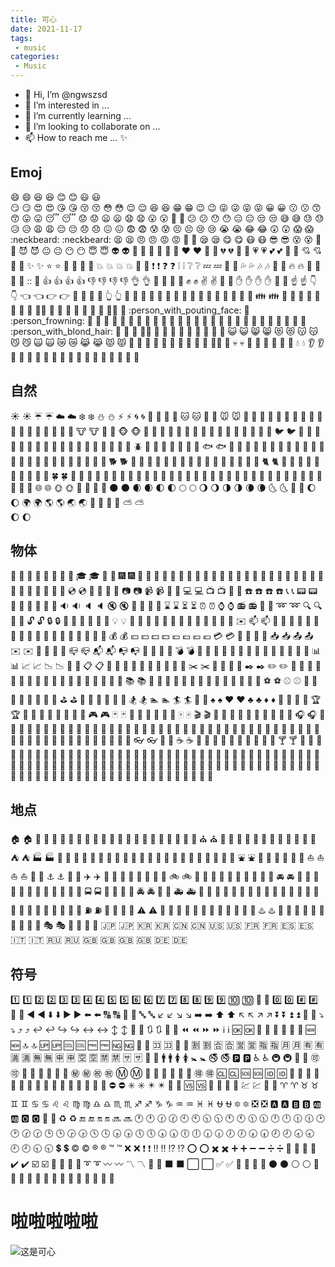```yaml
---
title: 可心
date: 2021-11-17
tags:
 - music
categories: 
 - Music
---
```


- 👋 Hi, I’m @ngwszsd
- 👀 I’m interested in ...
- 🌱 I’m currently learning ...
- 💞️ I’m looking to collaborate on ...
- 📫 How to reach me ... ✨
 
## Emoj
:smile:	😄	:laughing:	😆
:blush:	😊	:smiley:	😃	
:smirk:	😏	:heart_eyes:	😍	:kissing_heart:	😘
:kissing_closed_eyes:	😚	:flushed:	😳	:relieved:	😌
:satisfied:	😆	:grin:	😁	:wink:	😉
:stuck_out_tongue_winking_eye:	😜	:stuck_out_tongue_closed_eyes:	😝	:grinning:	😀
:kissing:	😗	:kissing_smiling_eyes:	😙	:stuck_out_tongue:	😛
:sleeping:	😴	:worried:	😟	:frowning:	😦
:anguished:	😧	:open_mouth:	😮	:grimacing:	😬
:confused:	😕	:hushed:	😯	:expressionless:	😑
:unamused:	😒	:sweat_smile:	😅	:sweat:	😓
:disappointed_relieved:	😥	:weary:	😩	:pensive:	😔
:disappointed:	😞	:confounded:	😖	:fearful:	😨
:cold_sweat:	😰	:persevere:	😣	:cry:	😢
:sob:	😭	:joy:	😂	:astonished:	😲
:scream:	😱	:neckbeard:	:neckbeard:	:tired_face:	😫
:angry:	😠	:rage:	😡	:triumph:	😤
:sleepy:	😪	:yum:	😋	:mask:	😷
:sunglasses:	😎	:dizzy_face:	😵	:imp:	👿
:smiling_imp:	😈	:neutral_face:	😐	:no_mouth:	😶
:innocent:	😇	:alien:	👽	:yellow_heart:	💛
:blue_heart:	💙	:purple_heart:	💜	:heart:	❤️
:green_heart:	💚	:broken_heart:	💔	:heartbeat:	💓
:heartpulse:	💗	:two_hearts:	💕	:revolving_hearts:	💞
:cupid:	💘	:sparkling_heart:	💖	:sparkles:	✨
:star:	⭐	:star2:	🌟	:dizzy:	💫
:boom:	💥	:collision:	💥	:anger:	💢
:exclamation:	❗	:question:	❓	:grey_exclamation:	❕
:grey_question:	❔	:zzz:	💤	:dash:	💨
:sweat_drops:	💦	:notes:	🎶	:musical_note:	🎵
:fire:	🔥	:hankey:	💩	:poop:	💩
::	💩	:+1:	👍	:thumbsup:	👍
:-1:	👎	:thumbsdown:	👎	:ok_hand:	👌
:punch:	👊	:facepunch:	👊	:fist:	✊
:v:	✌️	:wave:	👋	:hand:	✋
:raised_hand:	✋	:open_hands:	👐	:point_up:	☝️
:point_down:	👇	:point_left:	👈	:point_right:	👉
:raised_hands:	🙌	:pray:	🙏	:point_up_2:	👆
:clap:	👏	:muscle:	💪	:metal:	🤘
:fu:	🖕	:walking:	🚶	:runner:	🏃
:running:	🏃	:couple:	👫	:family:	👪
:two_men_holding_hands:	👬	:two_women_holding_hands:	👭	:dancer:	💃
:dancers:	👯	:ok_woman:	🙆	:no_good:	🙅
:information_desk_person:	💁	:raising_hand:	🙋	:bride_with_veil:	👰
:person_with_pouting_face:	🙎	:person_frowning:	🙍	:bow:	🙇
:couplekiss:	💏	:couple_with_heart:	💑	:massage:	💆
:haircut:	💇	:nail_care:	💅	:boy:	👦
:girl:	👧	:woman:	👩	:man:	👨
:baby:	👶	:older_woman:	👵	:older_man:	👴
:person_with_blond_hair:	👱	:man_with_gua_pi_mao:	👲	:man_with_turban:	👳
:construction_worker:	👷	:cop:	👮	:angel:	👼
:princess:	👸	:smiley_cat:	😺	:smile_cat:	😸
:heart_eyes_cat:	😻	:kissing_cat:	😽	:smirk_cat:	😼
:scream_cat:	🙀	:crying_cat_face:	😿	:joy_cat:	😹
:pouting_cat:	😾	:japanese_ogre:	👹	:japanese_goblin:	👺
:see_no_evil:	🙈	:hear_no_evil:	🙉	:speak_no_evil:	🙊
:guardsman:	💂	:skull:	💀	:feet:	🐾
:lips:	👄	:kiss:	💋	:droplet:	💧
:ear:	👂	:eyes:	👀	:nose:	👃
:tongue:	👅	:love_letter:	💌	:bust_in_silhouette:	👤
:busts_in_silhouette:	👥	:speech_balloon:	💬	:thought_balloon:	💭

## 自然
:sunny:	☀️	:umbrella:	☔	:cloud:	☁️
:snowflake:	❄️	:snowman:	⛄	:zap:	⚡
:cyclone:	🌀	:foggy:	🌁	:ocean:	🌊
:cat:	🐱	:dog:	🐶	:mouse:	🐭
:hamster:	🐹	:rabbit:	🐰	:wolf:	🐺
:frog:	🐸	:tiger:	🐯	:koala:	🐨
:bear:	🐻	:pig:	🐷	:pig_nose:	🐽
:cow:	🐮	:boar:	🐗	:monkey_face:	🐵
:monkey:	🐒	:horse:	🐴	:racehorse:	🐎
:camel:	🐫	:sheep:	🐑	:elephant:	🐘
:panda_face:	🐼	:snake:	🐍	:bird:	🐦
:baby_chick:	🐤	:hatched_chick:	🐥	:hatching_chick:	🐣
:chicken:	🐔	:penguin:	🐧	:turtle:	🐢
:bug:	🐛	:honeybee:	🐝	:ant:	🐜
:beetle:	🐞	:snail:	🐌	:octopus:	🐙
:tropical_fish:	🐠	:fish:	🐟	:whale:	🐳
:whale2:	🐋	:dolphin:	🐬	:cow2:	🐄
:ram:	🐏	:rat:	🐀	:water_buffalo:	🐃
:tiger2:	🐅	:rabbit2:	🐇	:dragon:	🐉
:goat:	🐐	:rooster:	🐓	:dog2:	🐕
:pig2:	🐖	:mouse2:	🐁	:ox:	🐂
:dragon_face:	🐲	:blowfish:	🐡	:crocodile:	🐊
:dromedary_camel:	🐪	:leopard:	🐆	:cat2:	🐈
:poodle:	🐩	:paw_prints:	🐾	:bouquet:	💐
:cherry_blossom:	🌸	:tulip:	🌷	:four_leaf_clover:	🍀
:rose:	🌹	:sunflower:	🌻	:hibiscus:	🌺
:maple_leaf:	🍁	:leaves:	🍃	:fallen_leaf:	🍂
:herb:	🌿	:mushroom:	🍄	:cactus:	🌵
:palm_tree:	🌴	:evergreen_tree:	🌲	:deciduous_tree:	🌳
:chestnut:	🌰	:seedling:	🌱	:blossom:	🌼
:ear_of_rice:	🌾	:shell:	🐚	:globe_with_meridians:	🌐
:sun_with_face:	🌞	:full_moon_with_face:	🌝	:new_moon_with_face:	🌚
:new_moon:	🌑	:waxing_crescent_moon:	🌒	:first_quarter_moon:	🌓
:full_moon:	🌕	:waning_gibbous_moon:	🌖	:last_quarter_moon:	🌗
:waning_crescent_moon:	🌘	:last_quarter_moon_with_face:	🌜	:first_quarter_moon_with_face:	🌛
:moon:	🌔	:earth_africa:	🌍	:earth_americas:	🌎
:earth_asia:	🌏	:volcano:	🌋	:milky_way:	🌌
:partly_sunny:	⛅	
:waxing_gibbous_moon:	🌔				
## 物体
:bamboo:	🎍	:gift_heart:	💝	:dolls:	🎎
:school_satchel:	🎒	:mortar_board:	🎓	:flags:	🎏
:fireworks:	🎆	:sparkler:	🎇	:wind_chime:	🎐
:rice_scene:	🎑	:jack_o_lantern:	🎃	:ghost:	👻
:santa:	🎅	:christmas_tree:	🎄	:gift:	🎁
:bell:	🔔	:no_bell:	🔕	:tanabata_tree:	🎋
:tada:	🎉	:confetti_ball:	🎊	:balloon:	🎈
:crystal_ball:	🔮	:cd:	💿	:dvd:	📀
:floppy_disk:	💾	:camera:	📷	:video_camera:	📹
:movie_camera:	🎥	:computer:	💻	:tv:	📺
:iphone:	📱	:phone:	☎️	:telephone:	☎️
:telephone_receiver:	📞	:pager:	📟	:fax:	📠
:minidisc:	💽	:vhs:	📼	:sound:	🔉
:speaker:	🔈	:mute:	🔇	:loudspeaker:	📢
:mega:	📣	:hourglass:	⌛	:hourglass_flowing_sand:	⏳
:alarm_clock:	⏰	:watch:	⌚	:radio:	📻
:satellite:	📡	:loop:	➿	:mag:	🔍
:mag_right:	🔎	:unlock:	🔓	:lock:	🔒
:lock_with_ink_pen:	🔏	:closed_lock_with_key:	🔐	:key:	🔑
:bulb:	💡	:flashlight:	🔦	:high_brightness:	🔆
:low_brightness:	🔅	:electric_plug:	🔌	:battery:	🔋
:calling:	📲	:email:	✉️	:mailbox:	📫
:postbox:	📮	:bath:	🛀	:bathtub:	🛁
:shower:	🚿	:toilet:	🚽	:wrench:	🔧
:nut_and_bolt:	🔩	:hammer:	🔨	:seat:	💺
:moneybag:	💰	:yen:	💴	:dollar:	💵
:pound:	💷	:euro:	💶	:credit_card:	💳
:money_with_wings:	💸	:e-mail:	📧	:inbox_tray:	📥
:outbox_tray:	📤	:envelope:	✉️	:incoming_envelope:	📨
:postal_horn:	📯	:mailbox_closed:	📪	:mailbox_with_mail:	📬
:mailbox_with_no_mail:	📭	:door:	🚪	:smoking:	🚬
:bomb:	💣	:gun:	🔫	:hocho:	🔪
:pill:	💊	:syringe:	💉	:page_facing_up:	📄
:page_with_curl:	📃	:bookmark_tabs:	📑	:bar_chart:	📊
:chart_with_upwards_trend:	📈	:chart_with_downwards_trend:	📉	:scroll:	📜
:clipboard:	📋	:calendar:	📆	:date:	📅
:card_index:	📇	:file_folder:	📁	:open_file_folder:	📂
:scissors:	✂️	:pushpin:	📌	:paperclip:	📎
:black_nib:	✒️	:pencil2:	✏️	:straight_ruler:	📏
:triangular_ruler:	📐	:closed_book:	📕	:green_book:	📗
:blue_book:	📘	:orange_book:	📙	:notebook:	📓
:notebook_with_decorative_cover:	📔	:ledger:	📒	:books:	📚
:bookmark:	🔖	:microscope:	🔬	:telescope:	🔭
:name_badge:	📛	:newspaper:	📰	:football:	🏈
:basketball:	🏀	:soccer:	⚽	:baseball:	⚾️
:tennis:	🎾	:8ball:	🎱	:rugby_football:	🏉
:bowling:	🎳	:golf:	⛳	:mountain_bicyclist:	🚵
:bicyclist:	🚴	:horse_racing:	🏇	:snowboarder:	🏂
:swimmer:	🏊	:surfer:	🏄	:ski:	🎿
:spades:	♠️	:hearts:	♥️	:clubs:	♣️
:diamonds:	♦️	:gem:	💎	:ring:	💍
:trophy:	🏆	:musical_score:	🎼	:musical_keyboard:	🎹
:violin:	🎻	:space_invader:	👾	:video_game:	🎮
:black_joker:	🃏	:flower_playing_cards:	🎴	:game_die:	🎲
:dart:	🎯	:mahjong:	🀄	:clapper:	🎬
:memo:	📝	:pencil:	📝	:book:	📖
:art:	🎨	:microphone:	🎤	:headphones:	🎧
:trumpet:	🎺	:saxophone:	🎷	:guitar:	🎸
:shoe:	👞	:sandal:	👡	:high_heel:	👠
:lipstick:	💄	:boot:	👢	:shirt:	👕
:tshirt:	👕	:necktie:	👔	:womans_clothes:	👚
:dress:	👗	:running_shirt_with_sash:	🎽	:jeans:	👖
:kimono:	👘	:bikini:	👙	:ribbon:	🎀
:tophat:	🎩	:crown:	👑	:womans_hat:	👒
:mans_shoe:	👞	:closed_umbrella:	🌂	:briefcase:	💼
:handbag:	👜	:pouch:	👝	:purse:	👛
:eyeglasses:	👓	:fishing_pole_and_fish:	🎣	:coffee:	☕
:tea:	🍵	:sake:	🍶	:baby_bottle:	🍼
:beer:	🍺	:beers:	🍻	:cocktail:	🍸
:tropical_drink:	🍹	:wine_glass:	🍷	:fork_and_knife:	🍴
:pizza:	🍕	:hamburger:	🍔	:fries:	🍟
:poultry_leg:	🍗	:meat_on_bone:	🍖	:spaghetti:	🍝
:curry:	🍛	:fried_shrimp:	🍤	:bento:	🍱
:sushi:	🍣	:fish_cake:	🍥	:rice_ball:	🍙
:rice_cracker:	🍘	:rice:	🍚	:ramen:	🍜
:stew:	🍲	:oden:	🍢	:dango:	🍡
:egg:	🍳	:bread:	🍞	:doughnut:	🍩
:custard:	🍮	:icecream:	🍦	:ice_cream:	🍨
:shaved_ice:	🍧	:birthday:	🎂	:cake:	🍰
:cookie:	🍪	:chocolate_bar:	🍫	:candy:	🍬
:lollipop:	🍭	:honey_pot:	🍯	:apple:	🍎
:green_apple:	🍏	:tangerine:	🍊	:lemon:	🍋
:cherries:	🍒	:grapes:	🍇	:watermelon:	🍉
:strawberry:	🍓	:peach:	🍑	:melon:	🍈
:banana:	🍌	:pear:	🍐	:pineapple:	🍍
:sweet_potato:	🍠	:eggplant:	🍆	:tomato:	🍅
:corn:	🌽				
## 地点
:house:	🏠	:house_with_garden:	🏡	:school:	🏫
:office:	🏢	:post_office:	🏣	:hospital:	🏥
:bank:	🏦	:convenience_store:	🏪	:love_hotel:	🏩
:hotel:	🏨	:wedding:	💒	:church:	⛪
:department_store:	🏬	:european_post_office:	🏤	:city_sunrise:	🌇
:city_sunset:	🌆	:japanese_castle:	🏯	:european_castle:	🏰
:tent:	⛺	:factory:	🏭	:tokyo_tower:	🗼
:japan:	🗾	:mount_fuji:	🗻	:sunrise_over_mountains:	🌄
:sunrise:	🌅	:stars:	🌠	:statue_of_liberty:	🗽
:bridge_at_night:	🌉	:carousel_horse:	🎠	:rainbow:	🌈
:ferris_wheel:	🎡	:fountain:	⛲	:roller_coaster:	🎢
:ship:	🚢	:speedboat:	🚤	:boat:	⛵
:sailboat:	⛵	:rowboat:	🚣	:anchor:	⚓
:rocket:	🚀	:airplane:	✈️	:helicopter:	🚁
:steam_locomotive:	🚂	:tram:	🚊	:mountain_railway:	🚞
:bike:	🚲	:aerial_tramway:	🚡	:suspension_railway:	🚟
:mountain_cableway:	🚠	:tractor:	🚜	:blue_car:	🚙
:oncoming_automobile:	🚘	:car:	🚗	:red_car:	🚗
:taxi:	🚕	:oncoming_taxi:	🚖	:articulated_lorry:	🚛
:bus:	🚌	:oncoming_bus:	🚍	:rotating_light:	🚨
:police_car:	🚓	:oncoming_police_car:	🚔	:fire_engine:	🚒
:ambulance:	🚑	:minibus:	🚐	:truck:	🚚
:train:	🚋	:station:	🚉	:train2:	🚆
:bullettrain_front:	🚅	:bullettrain_side:	🚄	:light_rail:	🚈
:monorail:	🚝	:railway_car:	🚃	:trolleybus:	🚎
:ticket:	🎫	:fuelpump:	⛽	:vertical_traffic_light:	🚦
:traffic_light:	🚥	:warning:	⚠️	:construction:	🚧
:beginner:	🔰	:atm:	🏧	:slot_machine:	🎰
:busstop:	🚏	:barber:	💈	:hotsprings:	♨️
:checkered_flag:	🏁	:crossed_flags:	🎌	:izakaya_lantern:	🏮
:moyai:	🗿	:circus_tent:	🎪	:performing_arts:	🎭
:round_pushpin:	📍	:triangular_flag_on_post:	🚩	:jp:	🇯🇵
:kr:	🇰🇷	:cn:	🇨🇳	:us:	🇺🇸
:fr:	🇫🇷	:es:	🇪🇸	:it:	🇮🇹
:ru:	🇷🇺	:gb:	🇬🇧	:uk:	🇬🇧
:de:	🇩🇪				
## 符号
:one:	1️⃣	:two:	2️⃣	:three:	3️⃣
:four:	4️⃣	:five:	5️⃣	:six:	6️⃣
:seven:	7️⃣	:eight:	8️⃣	:nine:	9️⃣
:keycap_ten:	🔟	:1234:	🔢	:zero:	0️⃣
:hash:	#️⃣	:symbols:	🔣	:arrow_backward:	◀️
:arrow_down:	⬇️	:arrow_forward:	▶️	:arrow_left:	⬅️
:capital_abcd:	🔠	:abcd:	🔡	:abc:	🔤
:arrow_lower_left:	↙️	:arrow_lower_right:	↘️	:arrow_right:	➡️
:arrow_up:	⬆️	:arrow_upper_left:	↖️	:arrow_upper_right:	↗️
:arrow_double_down:	⏬	:arrow_double_up:	⏫	:arrow_down_small:	🔽
:arrow_heading_down:	⤵️	:arrow_heading_up:	⤴️	:leftwards_arrow_with_hook:	↩️
:arrow_right_hook:	↪️	:left_right_arrow:	↔️	:arrow_up_down:	↕️
:arrow_up_small:	🔼	:arrows_clockwise:	🔃	:arrows_counterclockwise:	🔄
:rewind:	⏪	:fast_forward:	⏩	:information_source:	ℹ️
:ok:	🆗	:twisted_rightwards_arrows:	🔀	:repeat:	🔁
:repeat_one:	🔂	:new:	🆕	:top:	🔝
:up:	🆙	:cool:	🆒	:free:	🆓
:ng:	🆖	:cinema:	🎦	:koko:	🈁
:signal_strength:	📶	:u5272:	🈹	:u5408:	🈴
:u55b6:	🈺	:u6307:	🈯	:u6708:	🈷️
:u6709:	🈶	:u6e80:	🈵	:u7121:	🈚
:u7533:	🈸	:u7a7a:	🈳	:u7981:	🈲
:sa:	🈂️	:restroom:	🚻	:mens:	🚹
:womens:	🚺	:baby_symbol:	🚼	:no_smoking:	🚭
:parking:	🅿️	:wheelchair:	♿	:metro:	🚇
:baggage_claim:	🛄	:accept:	🉑	:wc:	🚾
:potable_water:	🚰	:put_litter_in_its_place:	🚮	:secret:	㊙️
:congratulations:	㊗️	:m:	Ⓜ️	:passport_control:	🛂
:left_luggage:	🛅	:customs:	🛃	:ideograph_advantage:	🉐
:cl:	🆑	:sos:	🆘	:id:	🆔
:no_entry_sign:	🚫	:underage:	🔞	:no_mobile_phones:	📵
:do_not_litter:	🚯	:non-potable_water:	🚱	:no_bicycles:	🚳
:no_pedestrians:	🚷	:children_crossing:	🚸	:no_entry:	⛔
:eight_spoked_asterisk:	✳️	:eight_pointed_black_star:	✴️	:heart_decoration:	💟
:vs:	🆚	:vibration_mode:	📳	:mobile_phone_off:	📴
:chart:	💹	:currency_exchange:	💱	:aries:	♈
:taurus:	♉	:gemini:	♊	:cancer:	♋
:leo:	♌	:virgo:	♍	:libra:	♎
:scorpius:	♏	:sagittarius:	♐	:capricorn:	♑
:aquarius:	♒	:pisces:	♓	:ophiuchus:	⛎
:six_pointed_star:	🔯	:negative_squared_cross_mark:	❎	:a:	🅰️
:b:	🅱️	:ab:	🆎	:o2:	🅾️
:diamond_shape_with_a_dot_inside:	💠	:recycle:	♻️	:end:	🔚
:on:	🔛	:soon:	🔜	:clock1:	🕐
:clock130:	🕜	:clock10:	🕙	:clock1030:	🕥
:clock11:	🕚	:clock1130:	🕦	:clock12:	🕛
:clock1230:	🕧	:clock2:	🕑	:clock230:	🕝
:clock3:	🕒	:clock330:	🕞	:clock4:	🕓
:clock430:	🕟	:clock5:	🕔	:clock530:	🕠
:clock6:	🕕	:clock630:	🕡	:clock7:	🕖
:clock730:	🕢	:clock8:	🕗	:clock830:	🕣
:clock9:	🕘	:clock930:	🕤	:heavy_dollar_sign:	💲
:copyright:	©️	:registered:	®️	:tm:	™️
:x:	❌	:heavy_exclamation_mark:	❗	:bangbang:	‼️
:interrobang:	⁉️	:o:	⭕	:heavy_multiplication_x:	✖️
:heavy_plus_sign:	➕	:heavy_minus_sign:	➖	:heavy_division_sign:	➗
:white_flower:	💮	:100:	💯	:heavy_check_mark:	✔️
:ballot_box_with_check:	☑️	:radio_button:	🔘	:link:	🔗
:curly_loop:	➰	:wavy_dash:	〰️	:part_alternation_mark:	〽️
:trident:	🔱	:black_large_square:	⬛	:white_large_square:	⬜
:white_check_mark:	✅	:white_square_button:	🔳	:black_square_button:	🔲
:black_circle:	⚫	:white_circle:	⚪	:red_circle:	🔴
:large_blue_circle:	🔵	:large_blue_diamond:	🔷	:large_orange_diamond:	🔶
:small_blue_diamond:	🔹	:small_orange_diamond:	🔸	:small_red_triangle:	🔺 
# 啦啦啦啦啦
![这是可心](https://s3.bmp.ovh/imgs/2021/11/e3fcddbf6eea732f.jpg "Magic Gardens")
